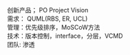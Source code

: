 创新产品； PO Project Vision  
需求： QUML(RBS, ER, UCL)  
管理：优先级排序，MoSCoW方法  
技术：版本控制，interface，分层，VCMD  
团队: 渗透

